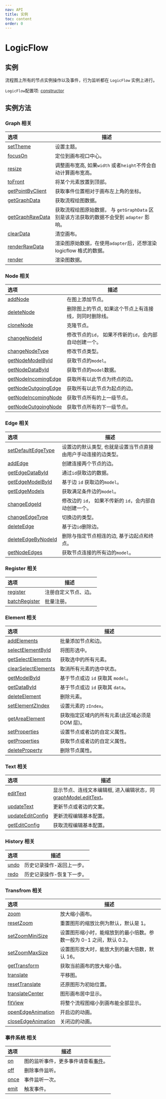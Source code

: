 ```yaml
---
nav: API
title: 实例
toc: content
order: 0
---
```


<style>
table td:first-of-type {
  word-break: normal;
}
</style>

# LogicFlow

## 实例

流程图上所有的节点实例操作以及事件，行为监听都在 `LogicFlow` 实例上进行。

`LogicFlow`配置项:  [constructor](./detail/constructor.md)

## 实例方法

### Graph 相关

| 选项  | 描述           |
|:---------------------|-------------------------|
| [setTheme](api/theme-api)           | 设置主题。        |
| [focusOn](./detail/index.md#focuson)           | 定位到画布视口中心。   |
| [resize](./detail/index.md#resize)             | 调整画布宽高, 如果`width` 或者`height`不传会自动计算画布宽高。     |
| [toFront](./detail/index.md#tofront)           | 将某个元素放置到顶部。  |
| [getPointByClient](./detail/index.md#getpointbyclient)       | 获取事件位置相对于画布左上角的坐标。           |
| [getGraphData](./detail/index.md#getgraphdata) | 获取流程绘图数据。    |
| [getGraphRawData](./detail/index.md#getgraphrawdata)         | 获取流程绘图原始数据， 与 `getGraphData` 区别是该方法获取的数据不会受到 `adapter` 影响。 |
| [clearData](./detail/index.md#cleardata)       | 清空画布。        |
| [renderRawData](./detail/index.md#renderrawdata)             | 渲染图原始数据，在使用`adapter`后，还想渲染 logicflow 格式的数据。  |
| [render](./detail/index.md#render)             | 渲染图数据。       |

### Node 相关

| 选项  | 描述           |
|:---------------------|-------------------------|
| [addNode](./detail/index.md#addnode)           | 在图上添加节点。     |
| [deleteNode](./detail/index.md#deletenode)     | 删除图上的节点, 如果这个节点上有连接线，则同时删除线。 |
| [cloneNode](./detail/index.md#clonenode)       | 克隆节点。        |
| [changeNodeId](./detail/index.md#changenodeid) | 修改节点的`id`， 如果不传新的`id`，会内部自动创建一个。             |
| [changeNodeType](./detail/index.md#changenodetype)           | 修改节点类型。      |
| [getNodeModelById](./detail/index.md#getnodemodelbyid)       | 获取节点的`model`。|
| [getNodeDataById](./detail/index.md#getnodedatabyid)         | 获取节点的`model`数据。|
| [getNodeIncomingEdge](./detail/index.md#getnodeincomingedge) | 获取所有以此节点为终点的边。 |
| [getNodeOutgoingEdge](./detail/index.md#getnodeoutgoingedge) | 获取所有以此节点为起点的边。 |
| [getNodeIncomingNode](./detail/index.md#getnodeincomingnode) | 获取节点所有的上一级节点。|
| [getNodeOutgoingNode](./detail/index.md#getnodeoutgoingnode) | 获取节点所有的下一级节点。|

### Edge 相关

| 选项  | 描述           |
|:---------------------|-------------------------|
| [setDefaultEdgeType](./detail/index.md#setdefaultedgetype)   | 设置边的默认类型, 也就是设置当节点直接由用户手动连接的边类型。|
| [addEdge](./detail/index.md#addedge)           | 创建连接两个节点的边。  |
| [getEdgeDataById](./detail/index.md#getedgedatabyid)         | 通过`id`获取边的数据。|
| [getEdgeModelById](./detail/index.md#getedgemodelbyid)       | 基于边 `id` 获取边的`model`。        |
| [getEdgeModels](./detail/index.md#getedgemodels)             | 获取满足条件边的`model`。             |
| [changeEdgeId](./detail/index.md#changeedgeid) | 修改边的 `id`， 如果不传新的 `id`，会内部自动创建一个。            |
| [changeEdgeType](./detail/index.md#changeedgetype)           | 切换边的类型。      |
| [deleteEdge](./detail/index.md#deleteedge)     | 基于边`id`删除边。  |
| [deleteEdgeByNodeId](./detail/index.md#deleteedgebynodeid)   | 删除与指定节点相连的边, 基于边起点和终点。       |
| [getNodeEdges](./detail/index.md#getnodeedges) | 获取节点连接的所有边的`model`。          |

### Register 相关

| 选项  | 描述           |
|:--------------------|-------------------------|
| [register](./detail/index.md#register) | 注册自定义节点、边。|
| [batchRegister](./detail/index.md#batchregister) | 批量注册。        |

### Element 相关

| 选项  | 描述           |
|:---------------------|-------------------------|
| [addElements](./detail/index.md#addelements)   | 批量添加节点和边。    |
| [selectElementById](./detail/index.md#selectelementbyid)     | 将图形选中。       |
| [getSelectElements](./detail/index.md#getselectelements)     | 获取选中的所有元素。   |
| [clearSelectElements](./detail/index.md#clearselectelements) | 取消所有元素的选中状态。 |
| [getModelById](./detail/index.md#getmodelbyid) | 基于节点或边 `id` 获取其 `model`。     |
| [getDataById](./detail/index.md#getdatabyid)   | 基于节点或边 `id` 获取其 `data`。      |
| [deleteElement](./detail/index.md#deleteelement)             | 删除元素。        |
| [setElementZIndex](./detail/index.md#setelementzindex)       | 设置元素的 `zIndex`。|
| [getAreaElement](./detail/index.md#getareaelement)           | 获取指定区域内的所有元素(此区域必须是 DOM 层)。  |
| [setProperties](./detail/index.md#setproperties)             | 设置节点或者边的自定义属性。 |
| [getProperties](./detail/index.md#getproperties)             | 获取节点或者边的自定义属性。 |
| [deleteProperty](./detail/index.md#deleteproperty)           | 删除节点属性。      |

### Text 相关

| 选项  | 描述           |
|:---------------------|-------------------------|
| [editText](./detail/index.md#edittext)            | 显示节点、连线文本编辑框, 进入编辑状态，同[graphModel.editText](api/graph-model-api#edittext)。      |
| [updateText](./detail/index.md#updatetext)     | 更新节点或者边的文案。  |
| [updateEditConfig](./detail/index.md#updateeditconfig)       | 更新流程编辑基本配置。  |
| [getEditConfig](./detail/index.md#geteditconfig)             | 获取流程编辑基本配置。  |


### History 相关

| 选项  | 描述           |
|:---------------------|-------------------------|
| [undo](./detail/index.md#undo) | 历史记录操作-返回上一步。|
| [redo](./detail/index.md#redo) | 历史记录操作-恢复下一步。|

### Transfrom 相关

| 选项  | 描述           |
|:---------------------|-------------------------|
| [zoom](./detail/index.md#zoom) | 放大缩小画布。      |
| [resetZoom](./detail/index.md#resetzoom)       | 重置图形的缩放比例为默认，默认是 1。          |
| [setZoomMiniSize](./detail/index.md#setzoomminisize)         | 设置图形缩小时，能缩放到的最小倍数。参数一般为 0-1 之间，默认 0.2。       |
| [setZoomMaxSize](./detail/index.md#setzoommaxsize)           | 设置图形放大时，能放大到的最大倍数，默认 16。     |
| [getTransform](./detail/index.md#gettransform) | 获取当前画布的放大缩小值。|
| [translate](./detail/index.md#translate)       | 平移图。         |
| [resetTranslate](./detail/index.md#resettranslate)           | 还原图形为初始位置。   |
| [translateCenter](./detail/index.md#translatecenter)         | 图形画布居中显示。    |
| [fitView](./detail/index.md#fitview)           | 将整个流程图缩小到画布能全部显示。            |
| [openEdgeAnimation](./detail/index.md#openedgeanimation)     | 开启边的动画。      |
| [closeEdgeAnimation](./detail/index.md#closeedgeanimation)   | 关闭边的动画。      |

### 事件系统 相关

| 选项  | 描述           |
|:---------------------|-------------------------|
| [on](./detail/index.md#on)     | 图的监听事件，更多事件请查看[事件](api/event-center-api)。    |
| [off](./detail/index.md#off)   | 删除事件监听。      |
| [once](./detail/index.md#once) | 事件监听一次。      |
| [emit](./detail/index.md#emit) | 触发事件。        |